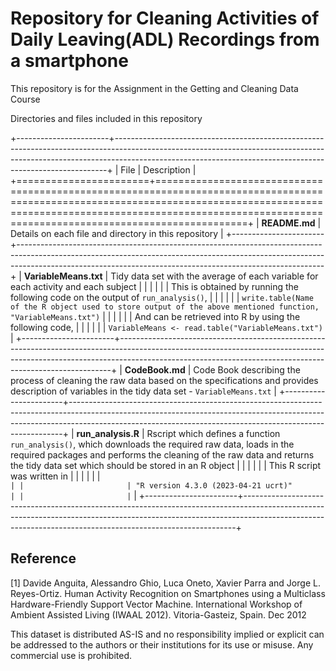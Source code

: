 # Repository for Cleaning Activities of Daily Leaving(ADL) Recordings from a smartphone

This repository is for the Assignment in the Getting and Cleaning Data Course

Directories and files included in this repository

+-----------------------+----------------------------------------------------------------------------------------------------------------------------------------------------------------------------------------------------------------------------------------+
| File                  | Description                                                                                                                                                                                                                            |
+=======================+========================================================================================================================================================================================================================================+
| **README.md**         | Details on each file and directory in this repository                                                                                                                                                                                  |
+-----------------------+----------------------------------------------------------------------------------------------------------------------------------------------------------------------------------------------------------------------------------------+
| **VariableMeans.txt** | Tidy data set with the average of each variable for each activity and each subject                                                                                                                                                     |
|                       |                                                                                                                                                                                                                                        |
|                       | This is obtained by running the following code on the output of `run_analysis()`,                                                                                                                                                      |
|                       |                                                                                                                                                                                                                                        |
|                       | `write.table(Name of the R object used to store output of the above mentioned function, "VariableMeans.txt")`                                                                                                                          |
|                       |                                                                                                                                                                                                                                        |
|                       | And can be retrieved into R by using the following code,                                                                                                                                                                               |
|                       |                                                                                                                                                                                                                                        |
|                       | `VariableMeans <- read.table("VariableMeans.txt")`                                                                                                                                                                                     |
+-----------------------+----------------------------------------------------------------------------------------------------------------------------------------------------------------------------------------------------------------------------------------+
| **CodeBook.md**       | Code Book describing the process of cleaning the raw data based on the specifications and provides description of variables in the tidy data set - `VariableMeans.txt`                                                                 |
+-----------------------+----------------------------------------------------------------------------------------------------------------------------------------------------------------------------------------------------------------------------------------+
| **run_analysis.R**    | Rscript which defines a function `run_analysis()`, which downloads the required raw data, loads in the required packages and performs the cleaning of the raw data and returns the tidy data set which should be stored in an R object |
|                       |                                                                                                                                                                                                                                        |
|                       | This R script was written in                                                                                                                                                                                                           |
|                       |                                                                                                                                                                                                                                        |
|                       | ```                                                                                                                                                                                                                                    |
|                       | "R version 4.3.0 (2023-04-21 ucrt)"                                                                                                                                                                                                    |
|                       | ```                                                                                                                                                                                                                                    |
+-----------------------+----------------------------------------------------------------------------------------------------------------------------------------------------------------------------------------------------------------------------------------+

## Reference

[1] Davide Anguita, Alessandro Ghio, Luca Oneto, Xavier Parra and Jorge L. Reyes-Ortiz. Human Activity Recognition on Smartphones using a Multiclass Hardware-Friendly Support Vector Machine. International Workshop of Ambient Assisted Living (IWAAL 2012). Vitoria-Gasteiz, Spain. Dec 2012

This dataset is distributed AS-IS and no responsibility implied or explicit can be addressed to the authors or their institutions for its use or misuse. Any commercial use is prohibited.
